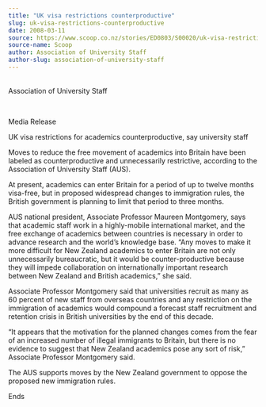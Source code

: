 ```yaml
---
title: "UK visa restrictions counterproductive"
slug: uk-visa-restrictions-counterproductive
date: 2008-03-11
source: https://www.scoop.co.nz/stories/ED0803/S00020/uk-visa-restrictions-counterproductive.htm
source-name: Scoop
author: Association of University Staff
author-slug: association-of-university-staff
---
```


<p><br>Association of University Staff</p>

<p>&nbsp;</p>

<p>Media
Release</p>

<p>UK visa restrictions for academics
counterproductive, say university staff</p>

<p>Moves to reduce
the free movement of academics into Britain have been
labeled as counterproductive and unnecessarily restrictive,
according to the Association of University Staff (AUS).</p>

<p>At
present, academics can enter Britain for a period of up to
twelve months visa-free, but in proposed widespread changes
to immigration rules, the British government is planning to
limit that period to three months.</p>

<p>AUS national president,
Associate Professor Maureen Montgomery, says that academic
staff work in a highly-mobile international market, and the
free exchange of academics between countries is necessary in
order to advance research and the world’s knowledge base.
“Any moves to make it more difficult for New Zealand
academics to enter Britain are not only unnecessarily
bureaucratic, but it would be counter-productive because
they will impede collaboration on internationally important
research between New Zealand and British academics,” she
said.</p>

<p>Associate Professor Montgomery said that
universities recruit as many as 60 percent of new staff from
overseas countries and any restriction on the immigration of
academics would compound a forecast staff recruitment and
retention crisis in British universities by the end of this
decade.</p>

<p>“It appears that the motivation for the planned
changes comes from the fear of an increased number of
illegal immigrants to Britain, but there is no evidence to
suggest that New Zealand academics pose any sort of risk,”
Associate Professor Montgomery said.</p>

<p>The AUS supports
moves by the New Zealand government to oppose the proposed
new immigration
rules.</p>

<p>Ends</p>

<p>&nbsp;</p>  